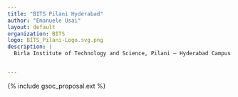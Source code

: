 ```yaml
---
title: "BITS Pilani Hyderabad"
author: "Emanuele Usai"
layout: default
organization: BITS
logo: BITS_Pilani-Logo.svg.png
description: |
  Birla Institute of Technology and Science, Pilani – Hyderabad Campus is a private deemed university campus located in Hyderabad, India.


---
```


{% include gsoc_proposal.ext %}
